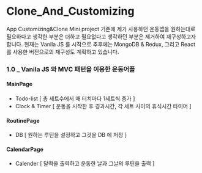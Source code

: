 # Clone_And_Customizing
App Customizing&Clone Mini project
기존에 제가 사용하던 운동앱을 원하는대로 필요하다고 생각한 부분은 더하고 필요없다고 생각하던 부분은 제거하여 재구성하고자 합니다.
현재는 Vanila JS 를 시작으로 추후에는 MongoDB & Redux, 그리고 React 를 사용한 버전으로의 재구성도 계획하고 있습니다.

### 1.0 _ Vanila JS 와 MVC 패턴을 이용한 운동어플

#### MainPage
* Todo-list [ 총 세트수에서 매 터치마다 1세트씩 증가 ]
* Clock & Timer [ 운동을 시작한 후 경과시간, 각 세트 사이의 휴식시간 타이머 ]

#### RoutinePage
* DB [ 원하는 루틴을 설정하고 그것을 DB 에 저장 ]

#### CalendarPage
* Calender [ 달력을 출력하고 운동한 날과 그날의 루틴을 출력 ]
